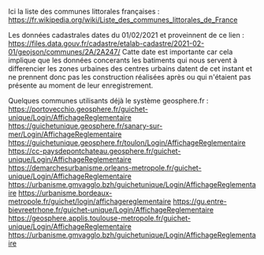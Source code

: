 Ici la liste des communes littorales françaises :
https://fr.wikipedia.org/wiki/Liste_des_communes_littorales_de_France

Les données cadastrales dates du 01/02/2021 et proveinnent de ce lien :
https://files.data.gouv.fr/cadastre/etalab-cadastre/2021-02-01/geojson/communes/2A/2A247/
Catte date est importante car cela implique que les données concerants les batiments qui nous servent à differencier les zones urbaines des centres urbains datent de cet instant et ne prennent donc pas les construction réalisées après ou qui n'étaient pas présente au moment de leur enregistrement.


Quelques communes utilisants déjà le système geosphere.fr :
https://portovecchio.geosphere.fr/guichet-unique/Login/AffichageReglementaire
https://guichetunique.geosphere.fr/sanary-sur-mer/Login/AffichageReglementaire
https://guichetunique.geosphere.fr/toulon/Login/AffichageReglementaire
https://cc-paysdepontchateau.geosphere.fr/guichet-unique/Login/AffichageReglementaire
https://demarchesurbanisme.orleans-metropole.fr/guichet-unique/Login/AffichageReglementaire
https://urbanisme.gmvagglo.bzh/guichetunique/Login/AffichageReglementaire
https://urbanisme.bordeaux-metropole.fr/guichet/login/affichagereglementaire
https://gu.entre-bievreetrhone.fr/guichet-unique/Login/AffichageReglementaire
https://geosphere.applis.toulouse-metropole.fr/guichet-unique/Login/AffichageReglementaire
https://urbanisme.gmvagglo.bzh/guichetunique/Login/AffichageReglementaire
